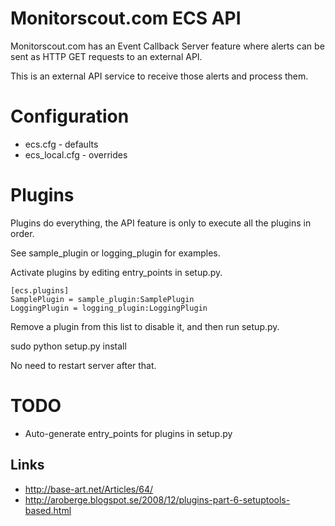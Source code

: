 # Monitorscout.com ECS API

Monitorscout.com has an Event Callback Server feature where alerts can be sent as HTTP GET requests to an external API. 

This is an external API service to receive those alerts and process them. 

# Configuration

  * ecs.cfg - defaults
  * ecs\_local.cfg - overrides

# Plugins

Plugins do everything, the API feature is only to execute all the plugins in order. 

See sample\_plugin or logging\_plugin for examples. 

Activate plugins by editing entry\_points in setup.py. 

    [ecs.plugins]
    SamplePlugin = sample_plugin:SamplePlugin
    LoggingPlugin = logging_plugin:LoggingPlugin

Remove a plugin from this list to disable it, and then run setup.py. 

  sudo python setup.py install

No need to restart server after that. 

# TODO

  * Auto-generate entry\_points for plugins in setup.py

## Links

  * http://base-art.net/Articles/64/
  * http://aroberge.blogspot.se/2008/12/plugins-part-6-setuptools-based.html
